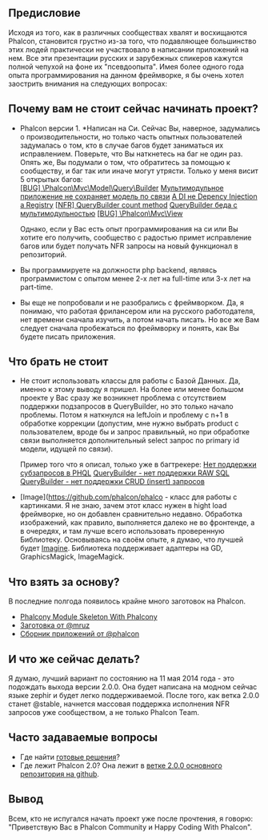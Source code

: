 ## Предисловие
Исходя из того, как в различных сообществах хвалят и восхищаются Phalcon, становится грустно из-за того, что подавляющее большинство этих людей практически не участвовало в написании приложений на нем.
Все эти презентации русских и зарубежных спикеров кажутся полной чепухой на фоне их "псевдоопыта".
Имея более одного года опыта программирования на данном фреймворке, я бы очень хотел заострить внимания на следующих вопросах:

## Почему вам не стоит сейчас начинать проект?

-	Phalcon версии 1. *Написан на Си. Сейчас Вы, наверное, задумались о производительности, но только часть опытных пользователей задумалась о том, кто в случае багов будет заниматься их исправлением.
	Поверьте, что Вы наткнетесь на баг не один раз. Опять же, Вы подумали о том, что обратитесь за помощью к сообществу, и баг так или иначе могут утрясти. Только у меня висит 5 открытых багов: <br />
	[[BUG] \Phalcon\Mvc\Model\Query\Builder](https://github.com/phalcon/cphalcon/issues/1542)
	[Мультимодульное приложение не сохраняет модель по связи](https://github.com/phalcon/cphalcon/issues/1296)
	[А DI не Depency Injection а Registry](https://github.com/phalcon/cphalcon/issues/1209)
	[[NFR] QueryBuilder count method](https://github.com/phalcon/cphalcon/issues/1156)
	[QueryBuilder беда с мультимодульностью](https://github.com/phalcon/cphalcon/issues/1111)
	[[BUG] \Phalcon\Mvc\View](https://github.com/phalcon/cphalcon/issues/1282)

	Однако, если у Вас есть опыт программирования на си или Вы хотите его получить, сообщество с радостью примет исправление багов или будет получать NFR запросы на новый функционал в репозиторий.

-	Вы программируете на должности php backend, являясь программистом с опытом менее 2-х лет на full-time или 3-х лет на part-time.
-	Вы еще не попробовали и не разобрались с фреймворком. Да, я понимаю, что работая фрилансером или на русского работодателя, нет времени сначала изучить, а потом начать писать.
	Но все же Вам следует сначала пробежаться по фреймворку и понять, как Вы будете писать приложения.

## Что брать не стоит

-	Не стоит использовать классы для работы с Базой Данных. Да, именно к этому выводу я пришел.
	На более или менее большом проекте у Вас сразу же возникнет проблема с отсутствием поддержки подзапросов в QueryBuilder, но это только начало проблемы.
	Потом я наткнулся на leftJoin и проблему с n+1 в обработке коррекции (допустим, мне нужно выбрать product с пользователем, вроде бы и запрос правильный, но при обработке связи выполняется дополнительный select запрос по primary id модели, идущей по связи).

	Пример того что я описал, только уже в багтрекере:
	[Нет поддержки субзапросов в PHQL](https://github.com/phalcon/cphalcon/issues/496)
	[QueryBuilder - нет поддержки RAW SQL](https://github.com/phalcon/cphalcon/issues/2052)
	[QueryBuilder - нет поддержки CRUD (insert) запросов](https://github.com/phalcon/cphalcon/issues/1925)

-	[Image](https://github.com/phalcon/phalco - класс для работы с картинками.
	Я не знаю, зачем этот класс нужен в hight load фреймворке, но он добавлен сравнительно недавно.
	Обработка изображений, как правило, выполняется далеко не во фронтенде, а в очередях, и там лучше всего использовать проверенную Библиотеку.
	Основываясь на своём опыте, я думаю, что лучшей будет [Imagine](https://github.com/avalanche123/Imagine).
	Библиотека поддерживает адаптеры на GD, GraphicsMagick, ImageMagick.

## Что взять за основу?
В последние полгода появилось крайне много заготовок на Phalcon.

-	[Phalcony Module Skeleton With Phalcony](https://github.com/ovr/phalcon-module-phalcony-skeleton)
-	[Заготовка от @mruz](https://github.com/mruz/base-app)
-	[Сборник приложений от @phalcon](https://github.com/phalcon/mvc)

## И что же сейчас делать?
Я думаю, лучший вариант по состоянию на 11 мая 2014 года - это подождать выхода версии 2.0.0.
Она будет написана на модном сейчас языке zephir и будет легко поддерживаемой.
После того, как ветка 2.0.0 станет @stable, начнется массовая поддержка исполнения NFR запросов уже сообществом, а не только Phalcon Team.

## Часто задаваемые вопросы

- 	Где найти [готовые решения](http://vk.com/topic-45934290_28803365)?
-	Где лежит Phalcon 2.0? Она лежит в [ветке 2.0.0 основного репозитория на github](https://github.com/phalcon/cphalcon/tree/2.0.0).

## Вывод
Всем, кто не испугался начать проект уже после прочтения, я говорю: "Приветствую Вас в Phalcon Community и Happy Coding With Phalcon".
